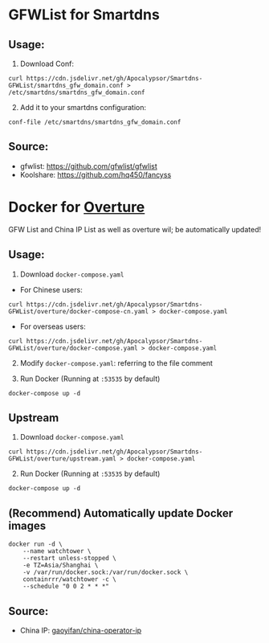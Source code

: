 # GFWList for Smartdns
## Usage:
1. Download Conf: 
```
curl https://cdn.jsdelivr.net/gh/Apocalypsor/Smartdns-GFWList/smartdns_gfw_domain.conf > /etc/smartdns/smartdns_gfw_domain.conf
```

2. Add it to your smartdns configuration:
```
conf-file /etc/smartdns/smartdns_gfw_domain.conf
```

## Source:
+ gfwlist: https://github.com/gfwlist/gfwlist
+ Koolshare: https://github.com/hq450/fancyss

# Docker for [Overture](https://github.com/shawn1m/overture)

GFW List and China IP List as well as overture wil; be automatically updated!

## Usage:
1. Download `docker-compose.yaml`
+ For Chinese users:
```
curl https://cdn.jsdelivr.net/gh/Apocalypsor/Smartdns-GFWList/overture/docker-compose-cn.yaml > docker-compose.yaml
```
+ For overseas users:
```
curl https://cdn.jsdelivr.net/gh/Apocalypsor/Smartdns-GFWList/overture/docker-compose.yaml > docker-compose.yaml
```

2. Modify `docker-compose.yaml`: referring to the file comment

3. Run Docker (Running at `:53535` by default)
```
docker-compose up -d
```

## Upstream
1. Download `docker-compose.yaml`
```
curl https://cdn.jsdelivr.net/gh/Apocalypsor/Smartdns-GFWList/overture/upstream.yaml > docker-compose.yaml
```
2. Run Docker (Running at `:53535` by default)
```
docker-compose up -d
```

## (Recommend) Automatically update Docker images
```
docker run -d \
    --name watchtower \
    --restart unless-stopped \
    -e TZ=Asia/Shanghai \
    -v /var/run/docker.sock:/var/run/docker.sock \
    containrrr/watchtower -c \
    --schedule "0 0 2 * * *"
```

## Source:
+ China IP: [gaoyifan/china-operator-ip](https://github.com/gaoyifan/china-operator-ip)
